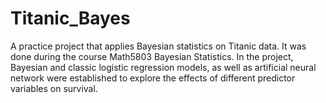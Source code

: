 # Titanic_Bayes
A practice project that applies Bayesian statistics on Titanic data. It was done during the course Math5803 Bayesian Statistics. In the project, Bayesian and classic logistic regression models, as well as artificial neural network were established to explore the effects of different predictor variables on survival. 


